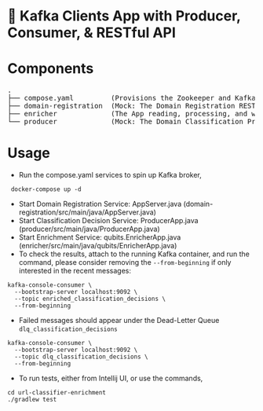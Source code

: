 # 🚀 Kafka Clients App with Producer, Consumer, & RESTful API

# Components

<pre>
.
├── compose.yaml         (Provisions the Zookeeper and Kafka Broker)
├── domain-registration  (Mock: The Domain Registration REST Server)
├── enricher             (The App reading, processing, and writing to Kafka)
└── producer             (Mock: The Domain Classification Producer)
</pre>

# Usage

* Run the compose.yaml services to spin up Kafka broker,

```shell
 docker-compose up -d
```

* Start Domain Registration Service: AppServer.java (domain-registration/src/main/java/AppServer.java)
* Start Classification Decision Service: ProducerApp.java (producer/src/main/java/ProducerApp.java)
* Start Enrichment Service: qubits.EnricherApp.java (enricher/src/main/java/qubits/EnricherApp.java)
* To check the results, attach to the running Kafka container, and run the command, please consider removing
  the `--from-beginning` if only interested in the recent messages:

```shell
kafka-console-consumer \
  --bootstrap-server localhost:9092 \
  --topic enriched_classification_decisions \
  --from-beginning
```

* Failed messages should appear under the Dead-Letter Queue `dlq_classification_decisions`

```shell
kafka-console-consumer \
  --bootstrap-server localhost:9092 \
  --topic dlq_classification_decisions \
  --from-beginning
```

* To run tests, either from Intellij UI, or use the commands,

```shell
cd url-classifier-enrichment
./gradlew test
```
